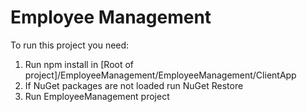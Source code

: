 # Employee Management
To run this project you need:
1. Run npm install in [Root of project]/EmployeeManagement/EmployeeManagement/ClientApp
2. If NuGet packages are not loaded run NuGet Restore
3. Run EmployeeManagement project
